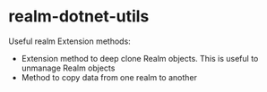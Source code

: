 # realm-dotnet-utils
Useful realm Extension methods:
- Extension method to deep clone Realm objects. This is useful to unmanage Realm objects
- Method to copy data from one realm to another
